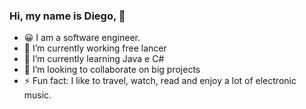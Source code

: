 ### Hi, my name is Diego, 👋


- 😀 I am a software engineer.
- 🔭 I’m currently working free lancer
- 🌱 I’m currently learning Java e C#
- 👯 I’m looking to collaborate on big projects
- ⚡ Fun fact: I like to travel, watch, read and enjoy a lot of electronic music.

